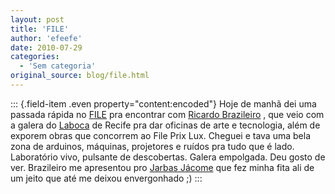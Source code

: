 ```yaml
---
layout: post
title: 'FILE'
author: 'efeefe'
date: 2010-07-29
categories:
  - 'Sem categoria'
original_source: blog/file.html
---
```


::: {.field-item .even property="content:encoded"}
Hoje de manhã dei uma passada rápida no [FILE](http://file.org.br/) pra encontrar com [Ricardo Brazileiro](http://rbrazileiro.info/) , que veio com a galera do [Laboca](http://olaboca.wordpress.com/) de Recife pra dar oficinas de arte e tecnologia, além de exporem obras que concorrem ao File Prix Lux. Cheguei e tava uma bela zona de arduinos, máquinas, projetores e ruídos pra tudo que é lado. Laboratório vivo, pulsante de descobertas. Galera empolgada. Deu gosto de ver. Brazileiro me apresentou pro [Jarbas Jácome](http://jarbasjacome.wordpress.com/) que fez minha fita ali de um jeito que até me deixou envergonhado ;)
:::

